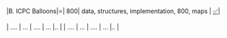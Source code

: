 |B. ICPC Balloons|:star:| 800| data, structures, implementation, 800, maps | [:white_check_mark:](https://github.com/LuizIgnacio2002/codeforces-solutions/blob/main/B/B.%20ICPC%20Balloons.cpp)| <p>
| ....      | ...  | ....      | ...    |..           |
| ....      | ...  | ....      | ...    |..           |

